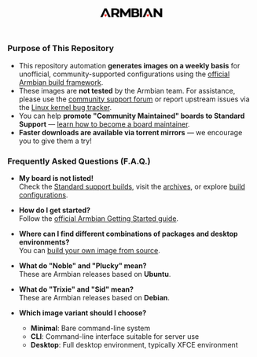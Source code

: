 <p align="center">
  <h2 align=center><a href="#build-framework">
  <img src="https://raw.githubusercontent.com/armbian/.github/master/profile/logo.png" alt="Armbian logo" width="25%">
  </a>
<br><br>
</h2>

### Purpose of This Repository

- This repository automation **generates images on a weekly basis** for unofficial, community-supported configurations using the [official Armbian build framework](https://github.com/armbian/build).  
- These images are **not tested** by the Armbian team. For assistance, please use the [community support forum](https://community.armbian.com) or report upstream issues via the [Linux kernel bug tracker](https://bugzilla.kernel.org/).  
- You can help **promote "Community Maintained" boards to Standard Support** — [learn how to become a board maintainer](https://forum.armbian.com/staffapplications/application/8-single-board-computer-maintainer/).  
- **Faster downloads are available via torrent mirrors** — we encourage you to give them a try!

### Frequently Asked Questions (F.A.Q.)

- **My board is not listed!**  
  Check the [Standard support builds](https://www.armbian.com/download/?device_support=Standard%20support), visit the [archives](https://archive.armbian.com), or explore [build configurations](https://github.com/armbian/build/tree/main/config/boards).

- **How do I get started?**  
  Follow the [official Armbian Getting Started guide](https://docs.armbian.com/User-Guide_Getting-Started/).

- **Where can I find different combinations of packages and desktop environments?**  
  You can [build your own image from source](https://github.com/armbian/build).

- **What do "Noble" and "Plucky" mean?**  
  These are Armbian releases based on **Ubuntu**.

- **What do "Trixie" and "Sid" mean?**  
  These are Armbian releases based on **Debian**.

- **Which image variant should I choose?**  
  - **Minimal**: Bare command-line system  
  - **CLI**: Command-line interface suitable for server use  
  - **Desktop**: Full desktop environment, typically XFCE
environment

